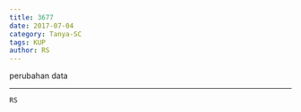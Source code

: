 ```yaml
---
title: 3677
date: 2017-07-04
category: Tanya-SC
tags: KUP
author: RS
---
```


perubahan data

---



`RS`
